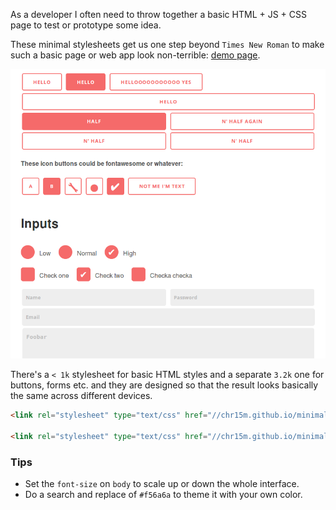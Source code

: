 As a developer I often need to throw together a basic HTML + JS + CSS page to test or prototype some idea.

These minimal stylesheets get us one step beyond `Times New Roman` to make such a basic page or web app look non-terrible: [demo page](https://chr15m.github.io/minimal-stylesheet).

![Screenshot of the inputs styles](./screenshot.png)

There's a `< 1k` stylesheet for basic HTML styles and a separate `3.2k` one for buttons, forms etc. and they are designed so that the result looks basically the same across different devices.

```html
<link rel="stylesheet" type="text/css" href="//chr15m.github.io/minimal-stylesheet/minimal.css"/>

<link rel="stylesheet" type="text/css" href="//chr15m.github.io/minimal-stylesheet/minimal-inputs.css"/>
```

### Tips

 * Set the `font-size` on `body` to scale up or down the whole interface.
 * Do a search and replace of `#f56a6a` to theme it with your own color.

